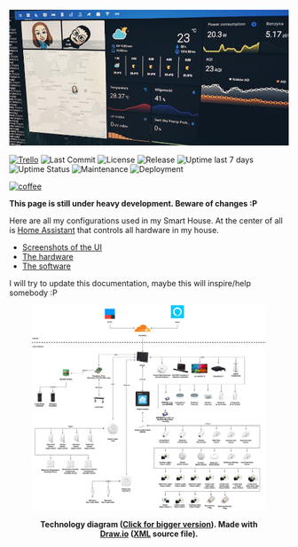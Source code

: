 ![header](header.jpg)

[![Trello](https://img.shields.io/badge/trello-board-blue.svg)](https://trello.com/b/pqCQJmVj)
![Last Commit](https://img.shields.io/github/last-commit/macbury/SmartHouse.svg)
![License](https://img.shields.io/github/license/macbury/SmartHouse.svg)
![Release](https://img.shields.io/github/tag/macbury/SmartHouse?label=Version)
![Uptime last 7 days](https://img.shields.io/uptimerobot/ratio/7/m782818639-f9a1f36b2acd090bbfaa4435.svg)
![Uptime Status](https://img.shields.io/uptimerobot/status/m782818639-f9a1f36b2acd090bbfaa4435.svg)
![Maintenance](https://img.shields.io/maintenance/yes/2019.svg)
![Deployment](https://action-badges.now.sh/macbury/SmartHouse)

[![coffee](https://www.buymeacoffee.com/assets/img/custom_images/black_img.png)](https://www.buymeacoffee.com/r6sWkVoeU)

__This page is still under heavy development. Beware of changes :P__

Here are all my configurations used in my Smart House. At the center of all is [Home Assistant](https://home-assistant.io) that controls all hardware in my house.

* [Screenshots of the UI](HomeAssistant/Screens/)
* [The hardware](Hardware/)
* [The software](Software/Overview)

I will try to update this documentation, maybe this will inspire/help somebody :P

<div style="text-align: center">
    <figure>
        <div>
            <a href="https://www.draw.io/#Uhttps%3A%2F%2Fmacbury.github.io%2FSmartHouse%2FSmartHouse.xml"><img src="SmartHouse.png" alt="Smart House technology diagram"></a>
        </div>
        <figcaption>
            <p><strong>Technology diagram (<a href="SmartHouse.png">Click for bigger version</a>). Made with <a href="https://www.draw.io/">Draw.io</a> (<a href="SmartHouse.xml">XML</a> source file).</strong></p>
        </figcaption>
    </figure>
</div>
